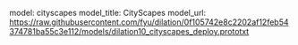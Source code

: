 model: cityscapes
model_title: CityScapes
model_url: https://raw.githubusercontent.com/fyu/dilation/0f105742e8c2202af12feb54374781ba55c3e112/models/dilation10_cityscapes_deploy.prototxt
